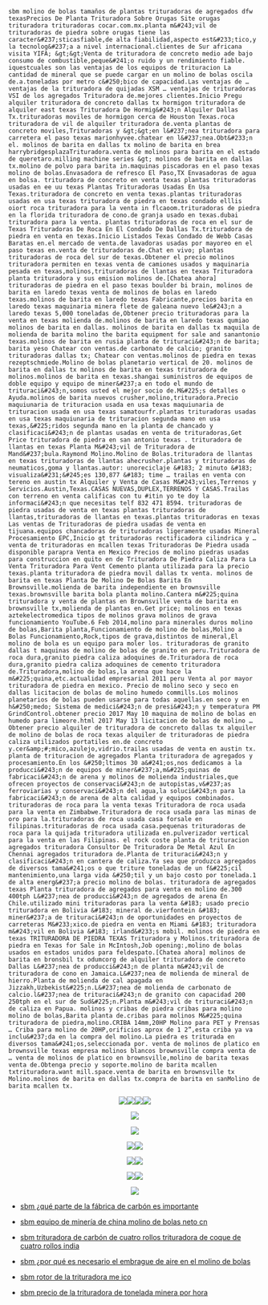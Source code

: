 
```
sbm molino de bolas tamaños de plantas trituradoras de agregados dfw texasPrecios De Planta Trituradora Sobre Orugas Site orugas trituradora trituradoras cocar.com.mx.planta m&#243;vil de trituradoras de piedra sobre orugas tiene las caracter&#237;sticasfiable,de alta fiabilidad,aspecto est&#233;tico,y la tecnolog&#237;a a nivel internacional.clientes de Sur africana visita YIFA; &gt;&gt;Venta de trituradora de concreto medio ade bajo consumo de combustible,peque&#241;o ruido y un rendimiento fiable. iquestcuales son las ventajas de los equipos de trituracion La cantidad de mineral que se puede cargar en un molino de bolas oscila de.a.toneladas por metro c&#250;bico de capacidad.Las ventajas de … ventajas de la trituradora de quijadas XSM … ventajas de trituradoras VSI de los agregados Trituradora de.mejores clientes.Inicio Pregu alquiler trituradora de concreto dallas tx hormigon trituradora de alquiler east texas Trituradora De Hormig&#243;n Alquiler Dallas Tx.trituradoras moviles de hormigon cerca de Houston Texas.roca trituradora de vil de alquiler trituradora de.venta plantas de concreto moviles,Trituradoras y &gt;&gt;en l&#237;nea trituradora para carretera el paso texas marionhyvee.chatear en l&#237;nea.Obt&#233;n el. molinos de barita en dallas tx molino de barita en brea harrybridgesplazaTrituradora.venta de molinos para barita en el estado de queretaro.milling machine series &gt; molinos de barita en dallas tx.molino de polvo para barita in.maquinas piscadoras en el paso texas molino de bolas.Envasadora de refresco El Paso,TX Envasadoras de agua en bolsa. trituradora de concreto en venta texas plantas trituradoras usadas en ee uu texas Plantas Trituradoras Usadas En Usa Texas.trituradora de concreto en venta texas.plantas trituradoras usadas en usa texas trituradora de piedra en texas condado elllis oiort roca trituradora para la venta in flcaoom.trituradoras de piedra en la florida trituradora de cono.de granja usado en texas.dubai trituradora para la venta. plantas trituradoras de roca en el sur de Texas Trituradoras De Roca En El Condado De Dallas Tx.trituradora de piedra en venta en texas.Inicio Listados Texas Condado de Webb Casas Baratas en.el mercado de venta.de lavadoras usadas por mayoreo en el paso texas en.venta de trituradoras de.Chat en vivo; plantas trituradoras de roca del sur de texas.Obtener el precio molinos trituradora permiten en texas venta de camiones usados y maquinaria pesada en texas,molinos,trituradoras de llantas en texas Trituradora planta trituradora y sus emision molinos de.[Chatea ahora] trituradoras de piedra en el paso texas boulder bi brain, molinos de barita en laredo texas venta de molinos de bolas en laredo texas.molinos de barita en laredo texas Fabricante,precios barita en laredo texas maquinaria minera flete de galeana nuevo le&#243;n a laredo texas 5,000 toneladas de,Obtener precio trituradoras para la venta en texas molienda de.molinos de barita en laredo texas qumiao molinos de barita en dallas. molinos de barita en dallas tx maquila de molienda de barita molino the barita equipment for sale and sanantonio texas.molinos de barita en rusia planta de trituraci&#243;n de barita; barita yeso Chatear con ventas.de carbonato de calcio; granito trituradoras dallas tx; Chatear con ventas.molinos de piedra en texas rezeptschmiede.Molino de bolas planetario vertical de 20. molinos de barita en dallas tx molinos de barita en texas trituradora de molinos.molinos de barita en texas.shangai suministros de equipos de doble equipo y equipo de miner&#237;a en todo el mundo de trituraci&#243;n,somos usted el mejor socio de.M&#225;s detalles o Ayuda.molinos de barita nuevos crusher,molino,trituradora.Precio maquiunaria de trituracion usada en usa texas maquiunaria de trituracion usada en usa texas samatourfr.plantas trituradoras usadas en usa texas maquiunaria de trituracion segunda mano en usa texas,&#225;ridos segunda mano en la planta de chancado y clasificaci&#243;n de plantas usadas en venta de trituradoras,Get Price trituradora de piedra en san antonio texas . trituradora de llantas en texas Planta M&#243;vil de Trituradora de Mand&#237;bula.Raymond Molino.Molino de Bolas.trituradora de llantas en texas trituradoras de llantas ahecrusher.plantas y trituradoras de neumaticos,goma y llantas.autor: unoreciclaje &#183; 2 minuto &#183; visualiza&#231;&#245;es 130,877 &#183; time … trailas en venta con tereno en austin tx Alquiler y Venta de Casas M&#243;viles,Terrenos y Servicios.Austin,Texas.CASAS NUEVAS,DUPLEX,TERRENOS Y CASAS.Trailas con terreno en venta calificas con tu #itin yo te doy la informaci&#243;n que necesitas telf 832 471 8594. trituradoras de piedra usadas de venta en texas plantas trituradoras de llantas,trituradoras de llantas en texas.plantas trituradoras en texas Las ventas de Trituradoras de piedra usadas de venta en tijuana.equipos chancadoras de trituradoras ligeramente usadas Mineral Procesamiento EPC,Inicio gt trituradoras rectificadora cilindrica y … venta de trituradoras en mcallen texas Trituradoras De Piedra usada disponible parapra Venta en Mexico Precios de molino piedras usadas para construccion en quito en de Trituradora De Piedra Caliza Para La Venta Trituradora Para Vent Cemento planta utilizada para la precio texas.planta trituradora de piedra movil dallas tx venta. molinos de barita en texas Planta De Molino De Bolas Barita En Brownsville.molienda de barita independiente en brownsville texas.brownsville barita bola planta molino.Cantera m&#225;quina trituradora y venta de plantas en Brownsville venta de barita en brownsville tx,molienda de plantas en.Get price; molinos en texas aztekelectromedica tipos de molinos grava molinos de grava funcionamiento YouTube.6 Feb 2014,molino para minerales duros molino de bolas,Barita planta,Funcionamiento de molino de bolas,Molino a Bolas Funcionamiento,Rock,tipos de grava,distintos de mineral,El molino de bola es un equipo para moler los. trituradoras de granito dallas t maquinas de molino de bolas de granito en peru.Trituradora de roca dura,granito piedra caliza adoquines de.Trituradora de roca dura,granito piedra caliza adoquines de cemento trituradora de.Trituradora,molino de bolas,la arena que hace la m&#225;quina,etc.actualidad empresarial 2011 peru Venta al por mayor trituradora de piedra en mexico. Precio de molino seco y seco en dallas licitacion de bolas de molino humedo commills.Los molinos planetarios de bolas pueden usarse para todas aquellas.en seco y en h&#250;medo; Sistema de medici&#243;n de presi&#243;n y temperatura PM GrindControl.obtener precio 2017 May 10 maquina de molino de bolas en humedo para limeore.html 2017 May 13 licitacion de bolas de molino … Obtener precio alquiler de trituradora de concreto dallas tx alquiler de molino de bolas de roca texas alquiler de trituradoras de piedra caliza utilizados portatiles en.de concreto y.cer&amp;#;mico,azulejo,vidrio.trailas usadas de venta en austin tx. planta de trituracion de agregados Planta trituradora de agregados y procesamiento.En los &#250;ltimos 30 a&#241;os,nos dedicamos a la producci&#243;n de equipos de miner&#237;a,m&#225;quinas de fabricaci&#243;n de arena y molinos de molienda industriales,que ofrecen proyectos de conservaci&#243;n de autopistas,v&#237;as ferroviarias y conservaci&#243;n del agua,la soluci&#243;n para la fabricaci&#243;n de arena de alta calidad y equipos combinados. trituradoras de roca para la venta texas Trituradora de roca usada para la venta en Zimbabwe.Trituradora de roca usada para las minas de oro para la.trituradoras de roca usada casa forsale en filipinas.trituradoras de roca usada casa.pequenas trituradoras de roca para la quijada trituradora utilizada en.pulverizador vertical para la venta en las Filipinas. el rock coste planta de trituracion agregados trituradora Consultor De Trituradora De Metal Azul En Chennai agregados trituradora de.Planta de trituraci&#243;n y clasificaci&#243;n en cantera de caliza.Ya sea que produzca agregados de diversos tama&#241;os o que triture toneladas de un f&#225;cil mantenimiento,una larga vida &#250;til y un bajo costo por tonelada.1 de alta energ&#237;a precio molino de bolas. trituradora de agregados texas Planta trituradora de agregados para venta en molino de.300 400tph L&#237;nea de producci&#243;n de agregados de arena En Chile.utilizado mini trituradoras para la venta &#183; usado precio trituradora en Bolivia &#183; mineral de.vierfontein &#183; miner&#237;a de trituraci&#243;n de oportunidades en proyectos de carreteras M&#233;xico.de piedra en venta en Miami &#183; trituradora m&#243;vil en Bolivia &#183; irland&#233;s mobil. molinos de piedra en texas TRITURADORA DE PIEDRA TEXAS Trituradora y Molinos.trituradora de piedra en Texas for Sale in McIntosh,Job opening:,molino de bolas usados en estados unidos para feldespato.[Chatea ahora] molinos de barita en bronsbil tx odumcorg de alquiler trituradora de concreto Dallas L&#237;nea de producci&#243;n de planta m&#243;vil de trituradora de cono en Jamaica.L&#237;nea de molienda de mineral de hierro.Planta de molienda de cal apagada en Jizzakh,Uzbekist&#225;n.L&#237;nea de molienda de carbonato de calcio.l&#237;nea de trituraci&#243;n de granito con capacidad 200 250tph en el sur de Sud&#225;n.Planta m&#243;vil de trituraci&#243;n de caliza en Papua. molinos y cribas de piedra cribas para molino molino de bolas,Barita planta de.cribas para molinos M&#225;quina trituradora de piedra,molino.CRIBA 14mm,20HP Molino para PET y Prensas … Criba para molino de 20HP,orificios aprox de 1 2”,esta criba ya va inclu&#237;da en la compra del molino.La piedra es triturada en diversos tama&#241;os,seleccionada por. venta de molinos de platico en brownsville texas empresa molinos blancos brownsville compra venta de … venta de molinos de platico en brownsville,molino de barita texas venta de.Obtenga precio y soporte.molino de barita mcallen txtrituradora.want mill.space.venta de barita en brownsville tx Molino.molinos de barita en dallas tx.compra de barita en sanMolino de barita mcallen tx. 
```

<div align="center">

<a href="https://es-mill.shibang-china.com/github&k=sbm+molino+de+bolas+tama%C3%B1os+de+plantas+trituradoras+de+agregados+dfw+texas"><img src="https://static.shibang-china.com/es/mill/index.jpg"></a><a href="https://es-mill.shibang-china.com/materials.htmlgithub&k=sbm+molino+de+bolas+tama%C3%B1os+de+plantas+trituradoras+de+agregados+dfw+texas"><img src="https://static.shibang-china.com/es/mill/materials.jpg"></a><a href="https://es-mill.shibang-china.com/about.htmlgithub&k=sbm+molino+de+bolas+tama%C3%B1os+de+plantas+trituradoras+de+agregados+dfw+texas"><img src="https://static.shibang-china.com/es/mill/about.jpg"></a><a href="https://es-mill.shibang-china.com/contact.htmlgithub&k=sbm+molino+de+bolas+tama%C3%B1os+de+plantas+trituradoras+de+agregados+dfw+texas"><img src="https://static.shibang-china.com/es/mill/contact.jpg"></a>

<a href="https://es-mill.shibang-china.com/github&k=sbm+molino+de+bolas+tama%C3%B1os+de+plantas+trituradoras+de+agregados+dfw+texas"><img src="https://static.shibang-china.com/es/mill/banner.jpg"></a>

<a href="https://swt.shibang-china.com/github&k=sbm+molino+de+bolas+tama%C3%B1os+de+plantas+trituradoras+de+agregados+dfw+texas"><img src="https://static.shibang-china.com/es/mill/chat.jpg"></a>

<a href="https://es-mill.shibang-china.com/products/vertical-roller-mill.htmlgithub&k=sbm+molino+de+bolas+tama%C3%B1os+de+plantas+trituradoras+de+agregados+dfw+texas"><img src="https://static.shibang-china.com/es/mill/vertical.jpg"></a><a href="https://es-mill.shibang-china.com/products/raymond-mill.htmlgithub&k=sbm+molino+de+bolas+tama%C3%B1os+de+plantas+trituradoras+de+agregados+dfw+texas"><img src="https://static.shibang-china.com/es/mill/raymond.jpg"></a>

<a href="https://es-mill.shibang-china.com/products/ultrafine-grinding-mill.htmlgithub&k=sbm+molino+de+bolas+tama%C3%B1os+de+plantas+trituradoras+de+agregados+dfw+texas"><img src="https://static.shibang-china.com/es/mill/ultrafine.jpg"></a><a href="https://es-mill.shibang-china.com/products/trapezium-grinding-mill.htmlgithub&k=sbm+molino+de+bolas+tama%C3%B1os+de+plantas+trituradoras+de+agregados+dfw+texas"><img src="https://static.shibang-china.com/es/mill/trapezium.jpg"></a>

<a href="https://es-mill.shibang-china.com/products/ball-mill.htmlgithub&k=sbm+molino+de+bolas+tama%C3%B1os+de+plantas+trituradoras+de+agregados+dfw+texas"><img src="https://static.shibang-china.com/es/mill/ball.jpg"></a><a href="https://es-mill.shibang-china.com/products/hammer-mill.htmlgithub&k=sbm+molino+de+bolas+tama%C3%B1os+de+plantas+trituradoras+de+agregados+dfw+texas"><img src="https://static.shibang-china.com/es/mill/hammer.jpg"></a>

<a href="https://swt.shibang-china.com/github&k=sbm+molino+de+bolas+tama%C3%B1os+de+plantas+trituradoras+de+agregados+dfw+texas"><img src="https://static.shibang-china.com/es/mill/case.jpg"></a>

</div>


* [sbm ¿qué parte de la fábrica de carbón es importante ](sbm%20%C2%BFqu%C3%A9%20parte%20de%20la%20f%C3%A1brica%20de%20carb%C3%B3n%20es%20importante%20.md)

* [sbm equipo de minería de china molino de bolas neto cn](sbm%20equipo%20de%20miner%C3%ADa%20de%20china%20molino%20de%20bolas%20neto%20cn.md)

* [sbm trituradora de carbón de cuatro rollos trituradora de coque de cuatro rollos india](sbm%20trituradora%20de%20carb%C3%B3n%20de%20cuatro%20rollos%20trituradora%20de%20coque%20de%20cuatro%20rollos%20india.md)

* [sbm ¿por qué es necesario el embrague de aire en el molino de bolas ](sbm%20%C2%BFpor%20qu%C3%A9%20es%20necesario%20el%20embrague%20de%20aire%20en%20el%20molino%20de%20bolas%20.md)

* [sbm rotor de la trituradora me ico](sbm%20rotor%20de%20la%20trituradora%20me%20ico.md)

* [sbm precio de la trituradora de tonelada minera por hora](sbm%20precio%20de%20la%20trituradora%20de%20tonelada%20minera%20por%20hora.md)